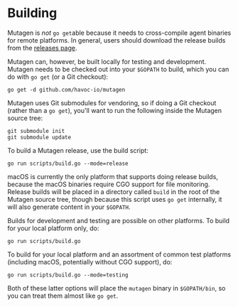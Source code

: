 # Building

Mutagen is *not* `go get`able because it needs to cross-compile agent binaries
for remote platforms. In general, users should download the release builds from
the [releases page](https://github.com/havoc-io/mutagen/releases/latest).

Mutagen can, however, be built locally for testing and development. Mutagen
needs to be checked out into your `$GOPATH` to build, which you can do with
`go get` (or a Git checkout):

    go get -d github.com/havoc-io/mutagen

Mutagen uses Git submodules for vendoring, so if doing a Git checkout (rather
than a `go get`), you'll want to run the following inside the Mutagen source
tree:

    git submodule init
    git submodule update

To build a Mutagen release, use the build script:

    go run scripts/build.go --mode=release

macOS is currently the only platform that supports doing release builds, because
the macOS binaries require CGO support for file monitoring. Release builds will
be placed in a directory called `build` in the root of the Mutagen source tree,
though because this script uses `go get` internally, it will also generate
content in your `$GOPATH`.

Builds for development and testing are possible on other platforms. To build for
your local platform only, do:

    go run scripts/build.go

To build for your local platform and an assortment of common test platforms
(including macOS, potentially without CGO support), do:

    go run scripts/build.go --mode=testing

Both of these latter options will place the `mutagen` binary in `$GOPATH/bin`,
so you can treat them almost like `go get`.
